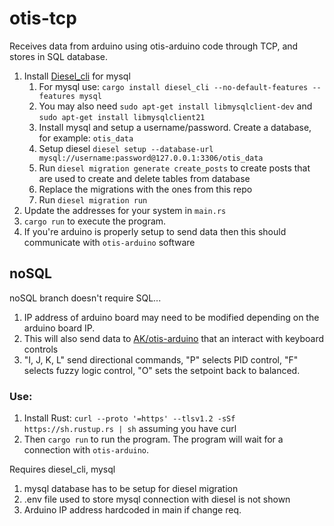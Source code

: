 # otis-tcp

Receives data from arduino using otis-arduino code through TCP, and stores in SQL database.

1. Install [Diesel_cli](http://diesel.rs/guides/getting-started/) for mysql
   1. For mysql use: `cargo install diesel_cli --no-default-features --features mysql`
   2. You may also need `sudo apt-get install libmysqlclient-dev` and `sudo apt-get install libmysqlclient21`
   3. Install mysql and setup a username/password.  Create a database, for example: `otis_data`
   4. Setup diesel `diesel setup --database-url mysql://username:password@127.0.0.1:3306/otis_data`
   5. Run `diesel migration generate create_posts` to create posts that are used to create and delete tables from database
   6. Replace the migrations with the ones from this repo
   7. Run `diesel migration run`
2. Update the addresses for your system in `main.rs`
2. `cargo run` to execute the program.
3. If you're arduino is properly setup to send data then this should communicate with `otis-arduino` software

## noSQL
noSQL branch doesn't require SQL... 
1. IP address of arduino board may need to be modified depending on the arduino board IP.
2. This will also send data to [AK/otis-arduino](https://github.com/Artem1199/otis-arduino) that an interact with keyboard controls
3. "I, J, K, L" send directional commands, "P" selects PID control, "F" selects fuzzy logic control, "O" sets the setpoint back to balanced.

### Use:
1. Install Rust: `curl --proto '=https' --tlsv1.2 -sSf https://sh.rustup.rs | sh` assuming you have curl
2. Then `cargo run` to run the program.  The program will wait for a connection with `otis-arduino`.

Requires diesel_cli, mysql

1. mysql database has to be setup for diesel migration
2. .env file used to store mysql connection with diesel is not shown
2. Arduino IP address hardcoded in main if change req.
